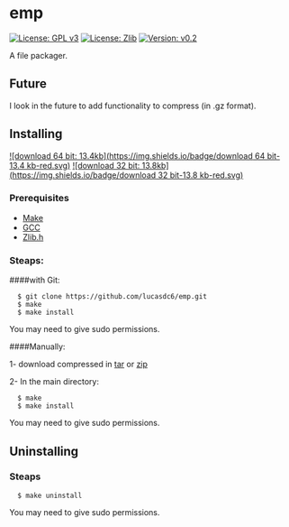 # emp
[![License: GPL v3](https://img.shields.io/badge/License-GPL%20v3-blue.svg)](http://www.gnu.org/licenses/gpl-3.0)
[![License: Zlib](https://img.shields.io/badge/License-Zlib-lightgrey.svg)](https://opensource.org/licenses/Zlib)
[![Version: v0.2](https://img.shields.io/badge/Version-v0.2-blue.svg)](https://github.com/lucasdc6/emp/releases/tag/v0.2)

A file packager.

## Future
I look in the future to add functionality to compress (in .gz format).

## Installing

[![download 64 bit: 13.4kb](https://img.shields.io/badge/download 64 bit-13.4 kb-red.svg)](https://github.com/lucasdc6/emp/releases/download/v0.2/emp0.2_amd64.deb)
[![download 32 bit: 13.8kb](https://img.shields.io/badge/download 32 bit-13.8 kb-red.svg)](https://github.com/lucasdc6/emp/releases/download/v0.2/emp0.2_i386.deb)

### Prerequisites
- [Make](https://www.gnu.org/software/make/)
- [GCC](https://www.gnu.org/software/gcc/)
- [Zlib.h](http://www.zlib.net/)

### Steaps:

####with Git:

```
  $ git clone https://github.com/lucasdc6/emp.git
  $ make
  $ make install
```
You may need to give sudo permissions.

####Manually:

1- download compressed in [tar](https://github.com/lucasdc6/emp/archive/v0.2.tar.gz) or [zip](https://github.com/lucasdc6/emp/archive/v0.2.zip)

2- In the main directory:

```
  $ make
  $ make install
```
You may need to give sudo permissions.

## Uninstalling

### Steaps
```
  $ make uninstall
```
You may need to give sudo permissions.
